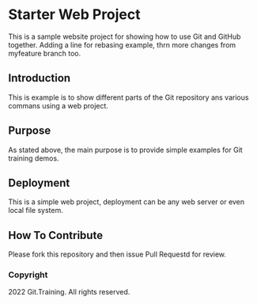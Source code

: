 # Starter Web Project

This is a sample website project for showing how to use Git and GitHub together. Adding a line for rebasing example, thrn more changes from myfeature branch too.


## Introduction

This is example is to show different parts of the Git repository ans various commans using a web project.


## Purpose

As stated above, the main purpose is to provide simple examples for Git training demos.

## Deployment

This is a simple web project, deployment can be any web server or even local file system.

## How To Contribute

Please fork this repository and then issue Pull Requestd for review.

### Copyright

2022 Git.Training. All rights reserved.
